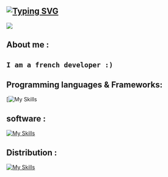 [![Typing SVG](https://readme-typing-svg.demolab.com?font=Courgette&size=30&pause=1000&color=F7F7F7&random=false&width=435&lines=hello!+%2C+I'm+z0ld1k+🔖)](https://git.io/typing-svg)
---
<img src="[https://wallpaperaccess.com/full/2825724.gif](https://media.discordapp.net/attachments/1200565258633367594/1233501663579607162/8351324.gif?ex=662d5371&is=662c01f1&hm=b3f282676e49e8f7bb708b8b775d0a647323d9e3164e14e1d0cebb284ec0e8a9&=&width=1193&height=671)">

## About me :

`I am a french developer :)`
---

## Programming languages & Frameworks:
[![My Skills]((https://skillicons.dev/icons?i=js,html,css,cpp,nodejs,php,py,mysql,lua)](https://skillicons.dev))

## software :
[![My Skills](https://skillicons.dev/icons?i=vscode,visualstudio,vscodium)](https://skillicons.dev)

## Distribution :
[![My Skills](https://skillicons.dev/icons?i=linux,kali,windows)](https://skillicons.dev)


</div>
